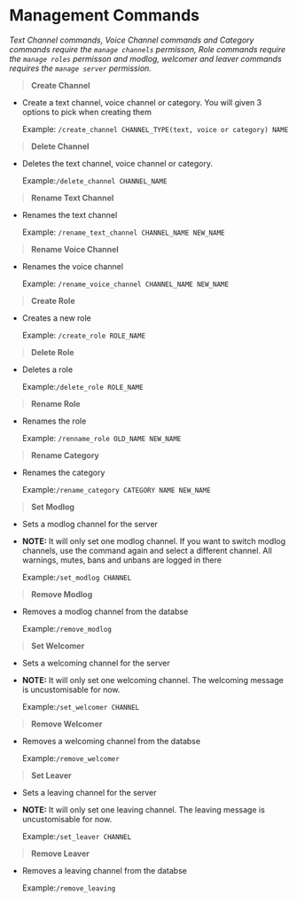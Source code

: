 # Management Commands

*Text Channel commands, Voice Channel commands and Category commands require the `manage channels` permisson, Role commands require the `manage roles` permisson and modlog, welcomer and leaver commands requires the `manage server` permission.*

>**Create Channel**

* Create a text channel, voice channel or category. You will given 3 options to pick when creating them

    Example: `/create_channel CHANNEL_TYPE(text, voice or category) NAME`

>**Delete Channel**

* Deletes the text channel, voice channel or category.

    Example:`/delete_channel CHANNEL_NAME`

>**Rename Text Channel**

* Renames the text channel

    Example: `/rename_text_channel CHANNEL_NAME NEW_NAME`

>**Rename Voice Channel**

* Renames the voice channel

    Example: `/rename_voice_channel CHANNEL_NAME NEW_NAME`

>**Create Role**

* Creates a new role

    Example: `/create_role ROLE_NAME`

>**Delete Role**

* Deletes a role

    Example:`/delete_role ROLE_NAME`

>**Rename Role**

* Renames the role

    Example: `/renname_role OLD_NAME NEW_NAME`

>**Rename Category**

* Renames the category

    Example:`/rename_category CATEGORY NAME NEW_NAME`

>**Set Modlog**

* Sets a modlog channel for the server
* **NOTE:** It will only set one modlog channel. If you want to switch modlog channels, use the command again and select a different channel. All warnings, mutes, bans and unbans are logged in there

    Example:`/set_modlog CHANNEL`

>**Remove Modlog**

* Removes a modlog channel from the databse

    Example:`/remove_modlog`

>**Set Welcomer**

* Sets a welcoming channel for the server
* **NOTE:** It will only set one welcoming channel. The welcoming message is uncustomisable for now.

    Example:`/set_welcomer CHANNEL`

>**Remove Welcomer**

* Removes a welcoming channel from the databse

    Example:`/remove_welcomer`

>**Set Leaver**

* Sets a leaving channel for the server
* **NOTE:** It will only set one leaving channel. The leaving message is uncustomisable for now.

    Example:`/set_leaver CHANNEL`

>**Remove Leaver**

* Removes a leaving channel from the databse

    Example:`/remove_leaving`
